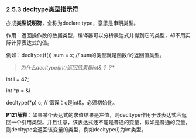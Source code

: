### 2.5.3 decltype类型指示符

亦成**类型说明符**，全称为declare type，意思是申明类型。

作用：返回操作数的数据类型，编译器可以分析表达式并得到它的类型，却不用实际计算表达式的值。

例如：decltype(f()) sum = x;  // sum的类型就是函数f的返回值类型。



> **为什么decltype(int*)返回结果是int&？？**

int i = 42;

int *p = &i

decltype(*p) c; // 错误：c是int&，必须初始化。

**P121解释**：如果某个表达式的求值结果是左值，则decltype作用于该表达式会返回一个引用类型。并且注意，该表达式还不能是普通的变量，假如是普通的变量，则decltype会返回该变量的类型，例如decltype(i)为int类型。